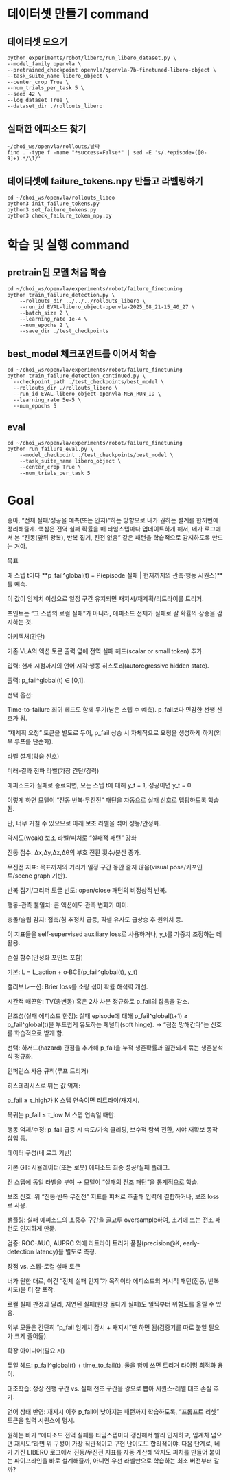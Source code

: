 
#  데이터셋 만들기 command
## 데이터셋 모으기
```
python experiments/robot/libero/run_libero_dataset.py \  
--model_family openvla \  
--pretrained_checkpoint openvla/openvla-7b-finetuned-libero-object \  
--task_suite_name libero_object \  
--center_crop True \  
--num_trials_per_task 5 \  
--seed 42 \  
--log_dataset True \  
--dataset_dir ./rollouts_libero  
```
## 실패한 에피소드 찾기
```
~/choi_ws/openvla/rollouts/날짜
find . -type f -name "*success=False*" | sed -E 's/.*episode=([0-9]+).*/\1/'
```
## 데이터셋에 failure_tokens.npy 만들고 라벨링하기
```  
cd ~/choi_ws/openvla/rollouts_libeo  
python3 init_failure_tokens.py  
python3 set_failure_tokens.py  
python3 check_failure_token_npy.py  
```

# 학습 및 실행 command
## pretrain된 모델 처음 학습
```
cd ~/choi_ws/openvla/experiments/robot/failure_finetuning   
python train_failure_detection.py \
    --rollouts_dir ../../../rollouts_libero \
    --run_id EVAL-libero_object-openvla-2025_08_21-15_40_27 \
    --batch_size 2 \
    --learning_rate 1e-4 \
    --num_epochs 2 \
    --save_dir ./test_checkpoints
```

## best_model 체크포인트를 이어서 학습
```
cd ~/choi_ws/openvla/experiments/robot/failure_finetuning   
python train_failure_detection_continued.py \
  --checkpoint_path ./test_checkpoints/best_model \
  --rollouts_dir ./rollouts_libero \
  --run_id EVAL-libero_object-openvla-NEW_RUN_ID \
  --learning_rate 5e-5 \
  --num_epochs 5
```

## eval
```
cd ~/choi_ws/openvla/experiments/robot/failure_finetuning   
python run_failure_eval.py \
    --model_checkpoint ./test_checkpoints/best_model \
    --task_suite_name libero_object \
    --center_crop True \
    --num_trials_per_task 5
```
# Goal
좋아, “전체 실패/성공을 예측(또는 인지)”하는 방향으로 내가 권하는 설계를 한꺼번에 정리해줄게. 핵심은 전역 실패 확률을 매 타임스텝마다 업데이트하게 해서, 네가 로그에서 본 “진동(앞뒤 왕복), 반복 집기, 진전 없음” 같은 패턴을 학습적으로 감지하도록 만드는 거야.

목표

매 스텝 t마다 **p_fail^global(t) = P(episode 실패 | 현재까지의 관측·행동 시퀀스)**를 예측.

이 값이 임계치 이상으로 일정 구간 유지되면 재지시/재계획/리트라이를 트리거.

포인트는 “그 스텝의 로컬 실패”가 아니라, 에피소드 전체가 실패로 갈 확률의 상승을 감지하는 것.

아키텍처(간단)

기존 VLA의 액션 토큰 출력 옆에 전역 실패 헤드(scalar or small token) 추가.

입력: 현재 시점까지의 언어·시각·행동 히스토리(autoregressive hidden state).

출력: p_fail^global(t) ∈ [0,1].

선택 옵션:

Time-to-failure 회귀 헤드도 함께 두기(남은 스텝 수 예측). p_fail보다 민감한 선행 신호가 됨.

“재계획 요청” 토큰을 별도로 두어, p_fail 상승 시 자체적으로 요청을 생성하게 하기(외부 루프를 단순화).

라벨 설계(학습 신호)

미래-결과 전파 라벨(가장 간단/강력)

에피소드가 실패로 종료되면, 모든 스텝 t에 대해 y_t = 1, 성공이면 y_t = 0.

이렇게 하면 모델이 “진동·반복·무진전” 패턴을 자동으로 실패 신호로 맵핑하도록 학습됨.

단, 너무 거칠 수 있으므로 아래 보조 라벨을 섞어 성능/안정화.

약지도(weak) 보조 라벨/피처로 “실패적 패턴” 강화

진동 점수: Δx,Δy,Δz,Δθ의 부호 전환 횟수/분산 증가.

무진전 지표: 목표까지의 거리가 일정 구간 동안 줄지 않음(visual pose/키포인트/scene graph 기반).

반복 집기/그리퍼 토글 빈도: open/close 패턴의 비정상적 반복.

행동-관측 불일치: 큰 액션에도 관측 변화가 미미.

충돌/슬립 감지: 접촉/힘 추정치 급등, 픽셀 유사도 급상승 후 원위치 등.

이 지표들을 self-supervised auxiliary loss로 사용하거나, y_t를 가중치 조정하는 데 활용.

손실 함수(안정화 포인트 포함)

기본: L = L_action + α·BCE(p_fail^global(t), y_t)

캘리브レー션: Brier loss를 소량 섞어 확률 해석력 개선.

시간적 매끈함: TV(총변동) 혹은 2차 차분 정규화로 p_fail의 잡음을 감소.

단조성(실패 에피소드 한정): 실패 episode에 대해 p_fail^global(t+1) ≥ p_fail^global(t)을 부드럽게 유도하는 페널티(soft hinge).
→ “점점 망해간다”는 신호를 학습적으로 받게 함.

선택: 하저드(hazard) 관점을 추가해 p_fail을 누적 생존확률과 일관되게 묶는 생존분석식 정규화.

인퍼런스 사용 규칙(루프 트리거)

히스테리시스로 튀는 값 억제:

p_fail ≥ τ_high가 K 스텝 연속이면 리트라이/재지시.

복귀는 p_fail ≤ τ_low M 스텝 연속일 때만.

행동 억제/수정: p_fail 급등 시 속도/가속 클리핑, 보수적 탐색 전환, 시야 재확보 동작 삽입 등.

데이터 구성(네 로그 기반)

기본 GT: 시뮬레이터(또는 로봇) 에피소드 최종 성공/실패 플래그.

전 스텝에 동일 라벨을 부여 → 모델이 “실패의 전조 패턴”을 통계적으로 학습.

보조 신호: 위 “진동·반복·무진전” 지표를 피처로 추출해 입력에 결합하거나, 보조 loss로 사용.

샘플링: 실패 에피소드의 초중후 구간을 골고루 oversample하여, 초기에 뜨는 전조 패턴도 인지하게 만듦.

검증: ROC-AUC, AUPRC 외에 리트라이 트리거 품질(precision@K, early-detection latency)을 별도로 측정.

장점 vs. 스텝-로컬 실패 토큰

너가 원한 대로, 이건 “전체 실패 인지”가 목적이라 에피소드의 거시적 패턴(진동, 반복 시도)을 더 잘 포착.

로컬 실패 판정과 달리, 지연된 실패(한참 돌다가 실패)도 일찍부터 위험도를 올릴 수 있음.

외부 모듈은 간단히 “p_fail 임계치 감시 + 재지시”만 하면 됨(검증기를 따로 붙일 필요가 크게 줄어듦).

확장 아이디어(필요 시)

듀얼 헤드: p_fail^global(t) + time_to_fail(t). 둘을 함께 쓰면 트리거 타이밍 최적화 용이.

대조학습: 정상 진행 구간 vs. 실패 전조 구간을 쌍으로 뽑아 시퀀스-레벨 대조 손실 추가.

언어 상태 반영: 재지시 이후 p_fail이 낮아지는 패턴까지 학습하도록, “프롬프트 리셋” 토큰을 입력 시퀀스에 명시.

원하는 바가 “에피소드 전역 실패를 타임스텝마다 갱신해서 빨리 인지하고, 임계치 넘으면 재시도”라면 위 구성이 가장 직관적이고 구현 난이도도 합리적이야.
다음 단계로, 네가 가진 LIBERO 로그에서 진동/무진전 지표를 자동 계산해 약지도 피처를 만들어 붙이는 파이프라인을 바로 설계해줄까, 아니면 우선 라벨만으로 학습하는 최소 버전부터 갈까?
